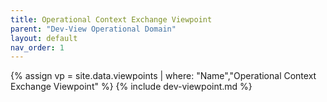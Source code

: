 ```yaml
---
title: Operational Context Exchange Viewpoint
parent: "Dev-View Operational Domain"
layout: default
nav_order: 1
---
```

{% assign vp = site.data.viewpoints | where: "Name","Operational Context Exchange Viewpoint" %}
{% include dev-viewpoint.md %}